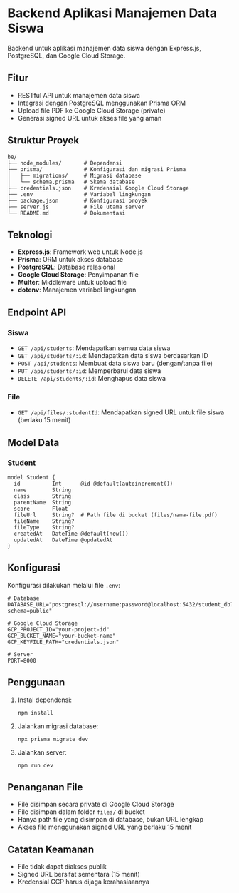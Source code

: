 # Backend Aplikasi Manajemen Data Siswa

Backend untuk aplikasi manajemen data siswa dengan Express.js, PostgreSQL, dan Google Cloud Storage.

## Fitur

- RESTful API untuk manajemen data siswa
- Integrasi dengan PostgreSQL menggunakan Prisma ORM
- Upload file PDF ke Google Cloud Storage (private)
- Generasi signed URL untuk akses file yang aman

## Struktur Proyek

```
be/
├── node_modules/       # Dependensi
├── prisma/             # Konfigurasi dan migrasi Prisma
│   ├── migrations/     # Migrasi database
│   └── schema.prisma   # Skema database
├── credentials.json    # Kredensial Google Cloud Storage
├── .env                # Variabel lingkungan
├── package.json        # Konfigurasi proyek
├── server.js           # File utama server
└── README.md           # Dokumentasi
```

## Teknologi

- **Express.js**: Framework web untuk Node.js
- **Prisma**: ORM untuk akses database
- **PostgreSQL**: Database relasional
- **Google Cloud Storage**: Penyimpanan file
- **Multer**: Middleware untuk upload file
- **dotenv**: Manajemen variabel lingkungan

## Endpoint API

### Siswa

- `GET /api/students`: Mendapatkan semua data siswa
- `GET /api/students/:id`: Mendapatkan data siswa berdasarkan ID
- `POST /api/students`: Membuat data siswa baru (dengan/tanpa file)
- `PUT /api/students/:id`: Memperbarui data siswa
- `DELETE /api/students/:id`: Menghapus data siswa

### File

- `GET /api/files/:studentId`: Mendapatkan signed URL untuk file siswa (berlaku 15 menit)

## Model Data

### Student

```prisma
model Student {
  id          Int      @id @default(autoincrement())
  name        String
  class       String
  parentName  String
  score       Float
  fileUrl     String?  # Path file di bucket (files/nama-file.pdf)
  fileName    String?
  fileType    String?
  createdAt   DateTime @default(now())
  updatedAt   DateTime @updatedAt
}
```

## Konfigurasi

Konfigurasi dilakukan melalui file `.env`:

```
# Database
DATABASE_URL="postgresql://username:password@localhost:5432/student_db?schema=public"

# Google Cloud Storage
GCP_PROJECT_ID="your-project-id"
GCP_BUCKET_NAME="your-bucket-name"
GCP_KEYFILE_PATH="credentials.json"

# Server
PORT=8000
```

## Penggunaan

1. Instal dependensi:
   ```
   npm install
   ```

2. Jalankan migrasi database:
   ```
   npx prisma migrate dev
   ```

3. Jalankan server:
   ```
   npm run dev
   ```

## Penanganan File

- File disimpan secara private di Google Cloud Storage
- File disimpan dalam folder `files/` di bucket
- Hanya path file yang disimpan di database, bukan URL lengkap
- Akses file menggunakan signed URL yang berlaku 15 menit

## Catatan Keamanan

- File tidak dapat diakses publik
- Signed URL bersifat sementara (15 menit)
- Kredensial GCP harus dijaga kerahasiaannya 